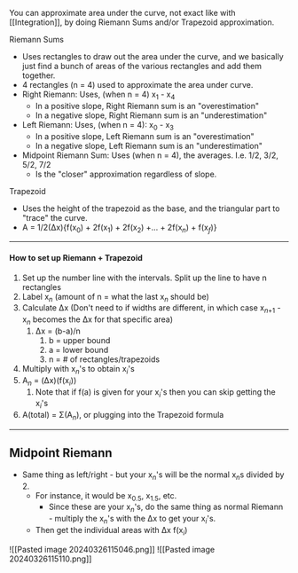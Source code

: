
You can approximate area under the curve, not exact like with [[Integration]], by doing Riemann Sums and/or Trapezoid approximation.

Riemann Sums
- Uses rectangles to draw out the area under the curve, and we basically just find a bunch of areas of the various rectangles and add them together.
- 4 rectangles (n = 4) used to approximate the area under curve. 
- Right Riemann: Uses, (when n = 4) x$_1$ - x$_4$ 
	- In a positive slope, Right Riemann sum is an "overestimation"
	- In a negative slope, Right Riemann sum is an "underestimation"
- Left Riemann: Uses, (when n = 4): x$_0$ - x$_3$ 
	- In a positive slope, Left Riemann sum is an "overestimation"
	- In a negative slope, Left Riemann sum is an "underestimation"
- Midpoint Riemann Sum: Uses (when n = 4), the averages. I.e. 1/2, 3/2, 5/2, 7/2
	- Is the "closer" approximation regardless of slope.

Trapezoid 
- Uses the height of the trapezoid as the base, and the triangular part to "trace" the curve.
- A = 1/2(Δx){f(x$_0$) + 2f(x$_1$) + 2f(x$_2$) +... + 2f(x$_n$) + f(x$_f$)}

--- 
#### How to set up Riemann + Trapezoid 

1. Set up the number line with the intervals. Split up the line to have n rectangles
2. Label x$_n$ (amount of n = what the last x$_n$ should be)
3. Calculate Δx (Don't need to if widths are different, in which case x$_n$$_+$$_1$ - x$_n$  becomes the Δx for that specific area)
	1. Δx = (b-a)/n
		1. b = upper bound
		2. a = lower bound
		3. n = # of rectangles/trapezoids
4. Multiply with x$_n$'s to obtain x$_i$'s 
5. A$_n$ = (Δx)(f(x$_i$))
	1. Note that if f(a) is given for your x$_i$'s then you can skip getting the x$_i$'s 
6. A(total) = Σ(A$_n$), or plugging into the Trapezoid formula

---
## Midpoint Riemann
- Same thing as left/right - but your x$_n$'s will be the normal x$_n$s divided by 2.
	- For instance, it would be x$_0$$_.$$_5$, x$_1$$_.$$_5$, etc.
		- Since these are your x$_n$'s, do the same thing as normal Riemann - multiply the 
		 x$_n$'s with the Δx to get your x$_i$'s.
	- Then get the individual areas with Δx f(x$_i$)



![[Pasted image 20240326115046.png]]
![[Pasted image 20240326115110.png]]